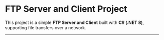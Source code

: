 ﻿# FTP Server and Client Project

This project is a simple **FTP Server and Client** built with **C# (.NET 8)**, supporting file transfers over a network.

---

